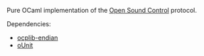 Pure OCaml implementation of the
[Open Sound Control](http://opensoundcontrol.org/) protocol.

Dependencies:

* [ocplib-endian](https://github.com/OCamlPro/ocplib-endian)
* [oUnit](http://ounit.forge.ocamlcore.org/)
